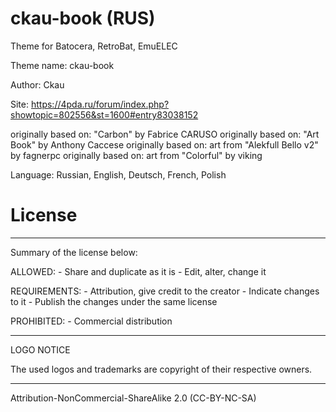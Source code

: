 # ckau-book (RUS)
Theme for Batocera, RetroBat, EmuELEC

Theme name:     ckau-book

Author:         Ckau

Site: https://4pda.ru/forum/index.php?showtopic=802556&st=1600#entry83038152

originally based on:	"Carbon" by Fabrice CARUSO
originally based on:	"Art Book" by Anthony Caccese
originally based on:	art from "Alekfull Bello v2" by fagnerpc
originally based on:	art from "Colorful" by viking

Language: Russian, English, Deutsch, French, Polish


License
=======

-------------------------------------------------------------------------

Summary of the license below:

ALLOWED:      - Share and duplicate as it is
              - Edit, alter, change it

REQUIREMENTS: - Attribution, give credit to the creator
              - Indicate changes to it
              - Publish the changes under the same license

PROHIBITED:   - Commercial distribution

-------------------------------------------------------------------------

LOGO NOTICE

The used logos and trademarks are copyright of their respective owners.

-------------------------------------------------------------------------

Attribution-NonCommercial-ShareAlike 2.0 (CC-BY-NC-SA) 
